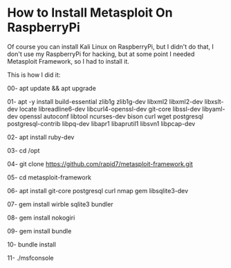 # How to Install Metasploit On RaspberryPi

Of course you can install Kali Linux on RaspberryPi, but I didn't do that, I don't use my RaspberryPi for hacking, but at some point I needed Metasploit Framework, so I had to install it.

This is how I did it:

00- apt update && apt upgrade

01- apt -y install build-essential zlib1g zlib1g-dev libxml2 libxml2-dev libxslt-dev locate libreadline6-dev libcurl4-openssl-dev git-core libssl-dev libyaml-dev openssl autoconf libtool ncurses-dev bison curl wget postgresql postgresql-contrib libpq-dev libapr1 libaprutil1 libsvn1 libpcap-dev

02- apt install ruby-dev

03- cd /opt

04- git clone https://github.com/rapid7/metasploit-framework.git

05- cd metasploit-framework

06- apt install git-core postgresql curl nmap gem libsqlite3-dev

07- gem install wirble sqlite3 bundler

08- gem install nokogiri 

09- gem install bundle

10- bundle install

11- ./msfconsole
